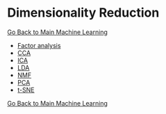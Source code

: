 Dimensionality Reduction
========================  
[Go Back to Main Machine Learning](./README.md)

 - [Factor analysis](https://www.wikiwand.com/en/Factor_analysis)
 - [CCA](https://www.wikiwand.com/en/Canonical_correlation_analysis)
 - [ICA](https://www.wikiwand.com/en/Independent_component_analysis)
 - [LDA](https://www.wikiwand.com/en/Linear_discriminant_analysis)
 - [NMF](https://www.wikiwand.com/en/Non-negative_matrix_factorization)
 - [PCA](https://www.wikiwand.com/en/Principal_component_analysis)
 - [t-SNE](https://www.wikiwand.com/en/T-distributed_stochastic_neighbor_embedding)





[Go Back to Main Machine Learning](./README.md)
